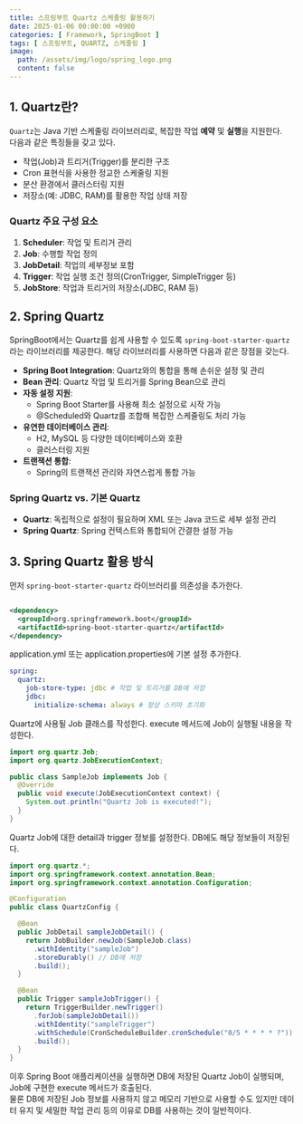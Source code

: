 ```yaml
---
title: 스프링부트 Quartz 스케줄링 활용하기
date: 2025-01-06 00:00:00 +0900
categories: [ Framework, SpringBoot ]
tags: [ 스프링부트, QUARTZ, 스케줄링 ]
image:
  path: /assets/img/logo/spring_logo.png
  content: false
---
```


## 1. Quartz란?

`Quartz`는 Java 기반 스케줄링 라이브러리로, 복잡한 작업 **예약** 및 **실행**을 지원한다.  
다음과 같은 특징들을 갖고 있다.

- 작업(Job)과 트리거(Trigger)를 분리한 구조
- Cron 표현식을 사용한 정교한 스케줄링 지원
- 분산 환경에서 클러스터링 지원
- 저장소(예: JDBC, RAM)를 활용한 작업 상태 저장

### Quartz 주요 구성 요소

1. **Scheduler**: 작업 및 트리거 관리
2. **Job**: 수행할 작업 정의
3. **JobDetail**: 작업의 세부정보 포함
4. **Trigger**: 작업 실행 조건 정의(CronTrigger, SimpleTrigger 등)
5. **JobStore**: 작업과 트리거의 저장소(JDBC, RAM 등)

## 2. Spring Quartz

SpringBoot에서는 Quartz를 쉽게 사용할 수 있도록 `spring-boot-starter-quartz`라는 라이브러리를 제공한다.
해당 라이브러리를 사용하면 다음과 같은 장점을 갖는다.

- **Spring Boot Integration**: Quartz와의 통합을 통해 손쉬운 설정 및 관리
- **Bean 관리**: Quartz 작업 및 트리거를 Spring Bean으로 관리
- **자동 설정 지원**:
  - Spring Boot Starter를 사용해 최소 설정으로 시작 가능
  - @Scheduled와 Quartz를 조합해 복잡한 스케줄링도 처리 가능
- **유연한 데이터베이스 관리**:
  - H2, MySQL 등 다양한 데이터베이스와 호환
  - 클러스터링 지원
- **트랜잭션 통합**:
  - Spring의 트랜잭션 관리와 자연스럽게 통합 가능

### Spring Quartz vs. 기본 Quartz

- **Quartz**: 독립적으로 설정이 필요하며 XML 또는 Java 코드로 세부 설정 관리
- **Spring Quartz**: Spring 컨텍스트와 통합되어 간결한 설정 가능

## 3. Spring Quartz 활용 방식

먼저 `spring-boot-starter-quartz` 라이브러리를 의존성을 추가한다.

```xml

<dependency>
  <groupId>org.springframework.boot</groupId>
  <artifactId>spring-boot-starter-quartz</artifactId>
</dependency>
```

application.yml 또는 application.properties에 기본 설정 추가한다.

```yaml
spring:
  quartz:
    job-store-type: jdbc # 작업 및 트리거를 DB에 저장
    jdbc:
      initialize-schema: always # 항상 스키마 초기화
```

Quartz에 사용될 Job 클래스를 작성한다. execute 메서드에 Job이 실행될 내용을 작성한다.

```java
import org.quartz.Job;
import org.quartz.JobExecutionContext;

public class SampleJob implements Job {
  @Override
  public void execute(JobExecutionContext context) {
    System.out.println("Quartz Job is executed!");
  }
}
```

Quartz Job에 대한 detail과 trigger 정보를 설정한다. DB에도 해당 정보들이 저장된다.

```java
import org.quartz.*;
import org.springframework.context.annotation.Bean;
import org.springframework.context.annotation.Configuration;

@Configuration
public class QuartzConfig {

  @Bean
  public JobDetail sampleJobDetail() {
    return JobBuilder.newJob(SampleJob.class)
      .withIdentity("sampleJob")
      .storeDurably() // DB에 저장
      .build();
  }

  @Bean
  public Trigger sampleJobTrigger() {
    return TriggerBuilder.newTrigger()
      .forJob(sampleJobDetail())
      .withIdentity("sampleTrigger")
      .withSchedule(CronScheduleBuilder.cronSchedule("0/5 * * * * ?")) // 5초 간격
      .build();
  }
}
```

이후 Spring Boot 애플리케이션을 실행하면 DB에 저장된 Quartz Job이 실행되며, Job에 구현한 execute 메서드가 호출된다.  
물론 DB에 저장된 Job 정보를 사용하지 않고 메모리 기반으로 사용할 수도 있지만 데이터 유지 및 세밀한 작업 관리 등의 이유로 DB를 사용하는 것이 일반적이다.




